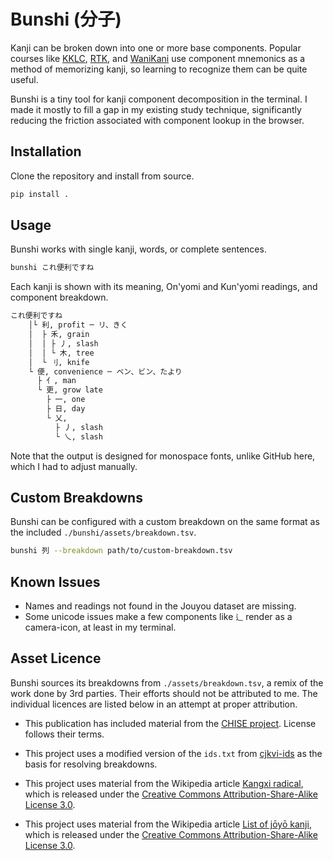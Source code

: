 # Bunshi (分子)
Kanji can be broken down into one or more base components. Popular courses like [KKLC](https://keystojapanese.com/klc/), [RTK](https://en.wikipedia.org/wiki/Remembering_the_Kanji_and_Remembering_the_Hanzi), and [WaniKani](https://www.wanikani.com/) use component mnemonics as a method of memorizing kanji, so learning to recognize them can be quite useful.

Bunshi is a tiny tool for kanji component decomposition in the terminal. I made it mostly to fill a gap in my existing study technique, significantly reducing the friction associated with component lookup in the browser.

## Installation
Clone the repository and install from source.

```bash
pip install .
```

## Usage
Bunshi works with single kanji, words, or complete sentences.

```bash
bunshi これ便利ですね
```

Each kanji is shown with its meaning, On'yomi and Kun'yomi readings, and component breakdown.

```bash
これ便利ですね
    │└ 利, profit ─ リ、きく
    │  ├ 禾, grain
    │  │ ├ 丿, slash
    │  │ └ 木, tree
    │  └ 刂, knife
    └ 便, convenience ─ ベン、ビン、たより
      ├ 亻, man
      └ 更, grow late
        ├ 一, one
        ├ 日, day
        └ 乂,
          ├ 丿, slash
          └ 乀, slash
```
Note that the output is designed for monospace fonts, unlike GitHub here, which I had to adjust manually.

## Custom Breakdowns
Bunshi can be configured with a custom breakdown on the same format as the included `./bunshi/assets/breakdown.tsv`.

```bash
bunshi 列 --breakdown path/to/custom-breakdown.tsv
```

## Known Issues
- Names and readings not found in the Jouyou dataset are missing.
- Some unicode issues make a few components like `辶` render as a camera-icon, at least in my terminal.

## Asset Licence
Bunshi sources its breakdowns from `./assets/breakdown.tsv`, a remix of the work done by 3rd parties. Their efforts should not be attributed to me. The individual licences are listed below in an attempt at proper attribution.

- This publication has included material from the [CHISE project](http://www.chise.org/). License follows their terms.

- This project uses a modified version of the `ids.txt` from [cjkvi-ids](https://github.com/cjkvi/cjkvi-ids) as the basis for resolving breakdowns.

- This project uses material from the Wikipedia article [Kangxi radical](https://en.wikipedia.org/wiki/Kangxi_radical), which is released under the [Creative Commons Attribution-Share-Alike License 3.0](https://creativecommons.org/licenses/by-sa/3.0/).

- This project uses material from the Wikipedia article [List of jōyō kanji](https://en.wikipedia.org/wiki/List_of_j%C5%8Dy%C5%8D_kanji), which is released under the [Creative Commons Attribution-Share-Alike License 3.0](https://creativecommons.org/licenses/by-sa/3.0/).

